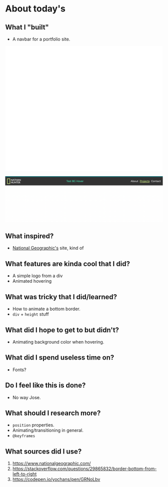 # About today's

## What I "built"

- A navbar for a portfolio site.

<img src="screenshot.svg" width="800" height="400" alt="screenshot">

![Screenshot](20220604_end_result.png)

## What inspired?

- [National Geographic's](https://www.nationalgeographic.com/) site, kind of

## What features are kinda cool that I did?

- A simple logo from a div
- Animated hovering

## What was tricky that I did/learned?

- How to animate a bottom border.
- `div` + `height` stuff

## What did I hope to get to but didn't?

- Animating background color when hovering.

## What did I spend useless time on?

- Fonts?

## Do I feel like this is done?

- No way Jose.

## What should I research more?

- `position` properties.
- Animating/transitioning in general.
- `@keyframes`

## What sources did I use?

1. https://www.nationalgeographic.com/
2. https://stackoverflow.com/questions/29865832/border-bottom-from-left-to-right
3. https://codepen.io/yochans/pen/GRNoLbv
